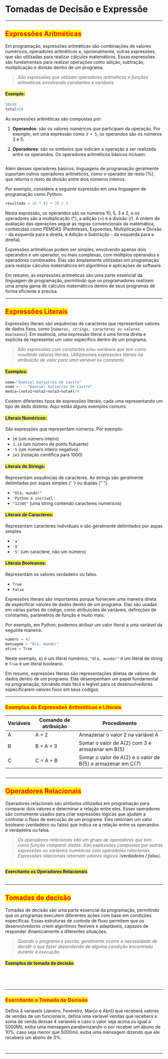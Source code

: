 # Tomadas de Decisão e Expressõe

***

## <mark style="color:red;">Expressões Aritméticas</mark>

Em programação, expressões aritméticas são combinações de valores numéricos, operadores aritméticos e, opcionalmente, outras expressões, que são utilizadas para realizar cálculos matemáticos. Essas expressões são fundamentais para realizar operações como adição, subtração, multiplicação e divisão dentro de um programa.

> _São expressões que utilizam operadores aritméticos e funções aritméticas envolvendo constantes e variáveis_

#### <mark style="color:blue;">Exemplo:</mark>

```python
50+50
total+50
```

As expressões aritméticas são compostas por:

1. **Operandos**: são os valores numéricos que participam da operação. Por exemplo, em uma expressão como `3 + 5`, os operandos são os números 3 e 5.
2.  **Operadores**: são os símbolos que indicam a operação a ser realizada entre os operandos. Os operadores aritméticos básicos incluem:

    <figure><img src="../.gitbook/assets/image (2).png" alt=""><figcaption></figcaption></figure>

Além desses operadores básicos, linguagens de programação geralmente suportam outros operadores aritméticos, como o operador de resto (%), que retorna o resto da divisão entre dois números inteiros.

Por exemplo, considere a seguinte expressão em uma linguagem de programação como Python:

```python
resultado = 10 * (5 + 3) / 2
```

Nesta expressão, os operandos são os números 10, 5, 3 e 2, e os operadores são a multiplicação (\*), a adição (+) e a divisão (/). A ordem de avaliação das operações segue as regras convencionais da matemática, conhecidas como PEMDAS (Parênteses, Expoentes, Multiplicação e Divisão - da esquerda para a direita, e Adição e Subtração - da esquerda para a direita).

Expressões aritméticas podem ser simples, envolvendo apenas dois operandos e um operador, ou mais complexas, com múltiplos operandos e operadores combinados. Elas são amplamente utilizadas em programação para realizar cálculos matemáticos em algoritmos e aplicações de software.

Em resumo, as expressões aritméticas são uma parte essencial da linguagem de programação, permitindo que os programadores realizem uma ampla gama de cálculos matemáticos dentro de seus programas de forma eficiente e precisa.

***

## <mark style="color:red;">Expressões Literais</mark>

Expressões literais são sequências de caracteres que representam valores de dados fixos, como \[_`números, strings, caracteres ou valores booleanos`_]. Em essência, uma expressão literal é uma forma direta e explícita de representar um valor específico dentro de um programa.

> _São expressões com constantes e/ou variáveis que tem como resultado valores literais. Utilizaremos expressões literais na atribuição de valor para uma variável ou constante._

#### <mark style="color:blue;">Exemplos:</mark>

```python
nome="Danniel Gutierres de Castro"
nome <--- "Danniel Gutierres de Castro"
media=(nota1+nota2+nota3+nota4)/4
```

Existem diferentes tipos de expressões literais, cada uma representando um tipo de dado distinto. Aqui estão alguns exemplos comuns:

#### <mark style="color:blue;">**Literais Numéricos**</mark><mark style="color:blue;">:</mark>&#x20;

São expressões que representam números. Por exemplo:

* `10` (um número inteiro)
* `3.14` (um número de ponto flutuante)
* `-5` (um número inteiro negativo)
* `1e3` (notação científica para 1000)

#### <mark style="color:blue;">**Literais de Strings**</mark><mark style="color:blue;">:</mark>&#x20;

Representam sequências de caracteres. As strings são geralmente delimitadas por aspas simples (' ') ou duplas (" ").

* `"Olá, mundo!"`
* `'Python é incrível'`
* `"12345"` (uma string contendo caracteres numéricos)

#### <mark style="color:blue;">**Literais de Caracteres**</mark><mark style="color:blue;">:</mark>&#x20;

Representam caracteres individuais e são geralmente delimitados por aspas simples.

* `'a'`
* `'X'`
* `'5'` (um caractere, não um número)

#### <mark style="color:blue;">**Literais Booleanos**</mark><mark style="color:blue;">:</mark>

Representam os valores verdadeiro ou falso.

* `True`
* `False`

Expressões literais são importantes porque fornecem uma maneira direta de especificar valores de dados dentro de um programa. Elas são usadas em várias partes do código, como atribuições de variáveis, definições de constantes, parâmetros de função e muito mais.

Por exemplo, em Python, podemos atribuir um valor literal a uma variável da seguinte maneira:

```python
numero = 42
mensagem = "Olá, mundo!"
ativo = True
```

Neste exemplo, `42` é um literal numérico, `"Olá, mundo!"` é um literal de string e `True` é um literal booleano.

Em resumo, expressões literais são representações diretas de valores de dados dentro de um programa. Elas desempenham um papel fundamental na programação, tornando mais fácil e legível para os desenvolvedores especificarem valores fixos em seus códigos.

***

### <mark style="color:red;">Exemplos de Expressões Aritméticas e Literais</mark>

| Variáveis | Comando de atribuição | Procedimento                                                |
| --------- | --------------------- | ----------------------------------------------------------- |
| A         | A = 2                 | Armazenar o valor 2 na variável A                           |
| B         | B = A + 3             | Somar o valor de A(2) com 3 e armazenar em B(5)             |
| C         | C = A + B             | Somar o valor de A(2) e o valor de B(5) e armazenar em C(7) |

<figure><img src="../.gitbook/assets/image (3).png" alt=""><figcaption></figcaption></figure>

***

## <mark style="color:red;">Operadores Relacionais</mark>

Operadores relacionais são símbolos utilizados em programação para comparar dois valores e determinar a relação entre eles. Esses operadores são comumente usados para criar expressões lógicas que ajudam a controlar o fluxo de execução de um programa. Eles retornam um valor booleano (verdadeiro ou falso) que indica se a relação entre os operandos é verdadeira ou falsa.

> _Os operadores relacionais são um grupo de operadores que tem como função comparar dados. São explessões compostas por outras expressões ou variáveis numéricas com operadores relacionais. Expressões relacionais retornam valores lógicos (**verdadeiro / falso**)._

<figure><img src="../.gitbook/assets/image (5).png" alt=""><figcaption></figcaption></figure>

#### <mark style="color:blue;">Exercitanto os Operadores Relacionais</mark>

<figure><img src="../.gitbook/assets/image (6).png" alt=""><figcaption></figcaption></figure>

***

## <mark style="color:red;">Tomadas de decisão</mark>

Tomadas de decisão são uma parte essencial da programação, permitindo que os programas executem diferentes ações com base em condições específicas. Essas estruturas de controle de fluxo permitem que os desenvolvedores criem algoritmos flexíveis e adaptáveis, capazes de responder dinamicamente a diferentes situações.

> _Quando o programa e escrito, geralmente ocorre a necessidade de decidir o que fazer dependendo de alguma condição encontrada durante a execução._

#### <mark style="color:blue;">Exemplos de tomada de decisão</mark>

<figure><img src="../.gitbook/assets/image (11).png" alt=""><figcaption></figcaption></figure>

<figure><img src="../.gitbook/assets/image (12).png" alt=""><figcaption></figcaption></figure>

<figure><img src="../.gitbook/assets/image (13).png" alt=""><figcaption></figcaption></figure>

<figure><img src="../.gitbook/assets/image (14).png" alt=""><figcaption></figcaption></figure>

***

### <mark style="color:red;">Exercitanto a Tomada de Decisão</mark>

Defina 4 variaveis \[Janeiro, Fevereiro, Março e Abril] que receberá valores de vendas de um funcionario, defina uma variavel vendas que receberá a soma de venda dessas 4 variaveis e caso o valor seja acima ou igual a 5000Mil, exiba uma mensagem parabenizando-o por receber um abono de 10%, caso seja menor que 5000mil, exiba uma mensagem dizendo que ele receberá um abono de 3%.

<figure><img src="../.gitbook/assets/image (15).png" alt=""><figcaption></figcaption></figure>

<figure><img src="../.gitbook/assets/image (16).png" alt=""><figcaption></figcaption></figure>

***
